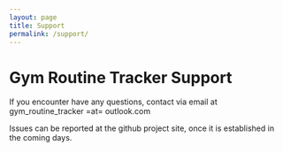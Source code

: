 ```yaml
---
layout: page
title: Support
permalink: /support/
---
```


# Gym Routine Tracker Support

If you encounter have any questions, contact via email at gym\_routine\_tracker =at= outlook.com

Issues can be reported at the github project site, once it is established in the coming days.
